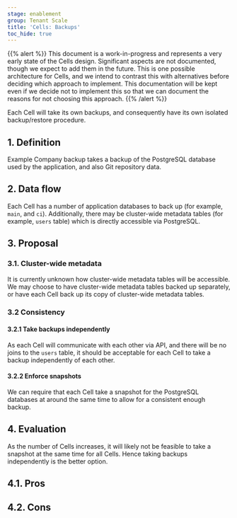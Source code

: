 ```yaml
---
stage: enablement
group: Tenant Scale
title: 'Cells: Backups'
toc_hide: true
---
```


{{% alert %}}
This document is a work-in-progress and represents a very early state of the
Cells design. Significant aspects are not documented, though we expect to add
them in the future. This is one possible architecture for Cells, and we intend to
contrast this with alternatives before deciding which approach to implement.
This documentation will be kept even if we decide not to implement this so that
we can document the reasons for not choosing this approach.
{{% /alert %}}

Each Cell will take its own backups, and consequently have its own isolated backup/restore procedure.

## 1. Definition

Example Company backup takes a backup of the PostgreSQL database used by the application, and also Git repository data.

## 2. Data flow

Each Cell has a number of application databases to back up (for example, `main`, and `ci`).
Additionally, there may be cluster-wide metadata tables (for example, `users` table) which is directly accessible via PostgreSQL.

## 3. Proposal

### 3.1. Cluster-wide metadata

It is currently unknown how cluster-wide metadata tables will be accessible.
We may choose to have cluster-wide metadata tables backed up separately, or have each Cell back up its copy of cluster-wide metadata tables.

### 3.2 Consistency

#### 3.2.1 Take backups independently

As each Cell will communicate with each other via API, and there will be no joins to the `users` table, it should be acceptable for each Cell to take a backup independently of each other.

#### 3.2.2 Enforce snapshots

We can require that each Cell take a snapshot for the PostgreSQL databases at around the same time to allow for a consistent enough backup.

## 4. Evaluation

As the number of Cells increases, it will likely not be feasible to take a snapshot at the same time for all Cells.
Hence taking backups independently is the better option.

## 4.1. Pros

## 4.2. Cons
